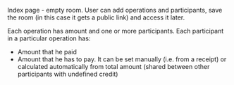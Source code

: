 Index page - empty room. User can add operations and participants, save the room (in this case it gets a public link) and access it later.

Each operation has amount and one or more participants. Each participant in a particular operation has:
- Amount that he paid
- Amount that he has to pay. It can be set manually (i.e. from a receipt) or calculated automatically from total amount (shared between other participants with undefined credit)
